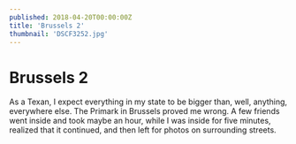 ```yaml
---
published: 2018-04-20T00:00:00Z
title: 'Brussels 2'
thumbnail: 'DSCF3252.jpg'
---
```

# Brussels 2

As a Texan, I expect everything in my state to be bigger than, well, anything, everywhere else. The Primark in Brussels proved me wrong. A few friends went inside and took maybe an hour, while I was inside for five minutes, realized that it continued, and then left for photos on surrounding streets.
